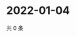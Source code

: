 # 2022-01-04

共 0 条

<!-- BEGIN WEIBO -->
<!-- 最后更新时间 Tue Jan 04 2022 20:25:00 GMT+0800 (China Standard Time) -->

<!-- END WEIBO -->
